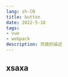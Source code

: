 ```yaml
---
lang: zh-CN
title: button
date: 2022-5-10 
tags:
- vue
- webpack
description: 页面的描述
---
```


## xsaxa

<gf-Icons></gf-Icons>